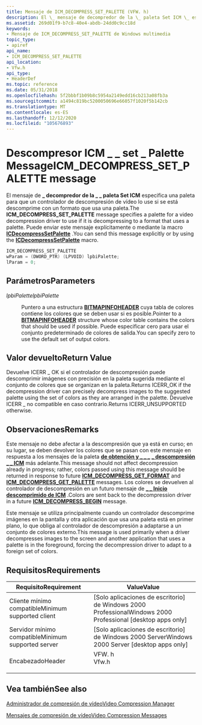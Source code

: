 ```yaml
---
title: Mensaje de ICM_DECOMPRESS_SET_PALETTE (VFW. h)
description: El \_ mensaje de decompredor de la \_ paleta Set ICM \_ especifica una paleta para que un controlador de descompresión de vídeo lo use si se está descomprime con un formato que usa una paleta. Puede enviar este mensaje explícitamente o mediante la macro ICDecompressSetPalette.
ms.assetid: 269d01f9-b7c8-40e4-abdb-24dd0c9cc18d
keywords:
- Mensaje de ICM_DECOMPRESS_SET_PALETTE de Windows multimedia
topic_type:
- apiref
api_name:
- ICM_DECOMPRESS_SET_PALETTE
api_location:
- Vfw.h
api_type:
- HeaderDef
ms.topic: reference
ms.date: 05/31/2018
ms.openlocfilehash: 5f2bbbf1b09b8c5954a2149edd16cb213a08fb3a
ms.sourcegitcommit: a1494c819bc5200050696e66057f1020f5b142cb
ms.translationtype: MT
ms.contentlocale: es-ES
ms.lasthandoff: 12/12/2020
ms.locfileid: "105676893"
---
```

# <a name="icm_decompress_set_palette-message"></a><span data-ttu-id="8832a-105">Descompresor ICM \_ \_ set \_ Palette Message</span><span class="sxs-lookup"><span data-stu-id="8832a-105">ICM\_DECOMPRESS\_SET\_PALETTE message</span></span>

<span data-ttu-id="8832a-106">El mensaje de **\_ decompredor de la \_ \_ paleta Set ICM** especifica una paleta para que un controlador de descompresión de vídeo lo use si se está descomprime con un formato que usa una paleta.</span><span class="sxs-lookup"><span data-stu-id="8832a-106">The **ICM\_DECOMPRESS\_SET\_PALETTE** message specifies a palette for a video decompression driver to use if it is decompressing to a format that uses a palette.</span></span> <span data-ttu-id="8832a-107">Puede enviar este mensaje explícitamente o mediante la macro [**ICDecompressSetPalette**](/windows/desktop/api/Vfw/nf-vfw-icdecompresssetpalette) .</span><span class="sxs-lookup"><span data-stu-id="8832a-107">You can send this message explicitly or by using the [**ICDecompressSetPalette**](/windows/desktop/api/Vfw/nf-vfw-icdecompresssetpalette) macro.</span></span>


```C++
ICM_DECOMPRESS_SET_PALETTE 
wParam = (DWORD_PTR) (LPVOID) lpbiPalette; 
lParam = 0; 
```



## <a name="parameters"></a><span data-ttu-id="8832a-108">Parámetros</span><span class="sxs-lookup"><span data-stu-id="8832a-108">Parameters</span></span>

<dl> <dt>

<span data-ttu-id="8832a-109"><span id="lpbiPalette"></span><span id="lpbipalette"></span><span id="LPBIPALETTE"></span>*lpbiPalette*</span><span class="sxs-lookup"><span data-stu-id="8832a-109"><span id="lpbiPalette"></span><span id="lpbipalette"></span><span id="LPBIPALETTE"></span>*lpbiPalette*</span></span>
</dt> <dd>

<span data-ttu-id="8832a-110">Puntero a una estructura [**BITMAPINFOHEADER**](/previous-versions//dd183376(v=vs.85)) cuya tabla de colores contiene los colores que se deben usar si es posible.</span><span class="sxs-lookup"><span data-stu-id="8832a-110">Pointer to a [**BITMAPINFOHEADER**](/previous-versions//dd183376(v=vs.85)) structure whose color table contains the colors that should be used if possible.</span></span> <span data-ttu-id="8832a-111">Puede especificar cero para usar el conjunto predeterminado de colores de salida.</span><span class="sxs-lookup"><span data-stu-id="8832a-111">You can specify zero to use the default set of output colors.</span></span>

</dd> </dl>

## <a name="return-value"></a><span data-ttu-id="8832a-112">Valor devuelto</span><span class="sxs-lookup"><span data-stu-id="8832a-112">Return Value</span></span>

<span data-ttu-id="8832a-113">Devuelve ICERR \_ OK si el controlador de descompresión puede descomprimir imágenes con precisión en la paleta sugerida mediante el conjunto de colores que se organizan en la paleta.</span><span class="sxs-lookup"><span data-stu-id="8832a-113">Returns ICERR\_OK if the decompression driver can precisely decompress images to the suggested palette using the set of colors as they are arranged in the palette.</span></span> <span data-ttu-id="8832a-114">Devuelve ICERR \_ no compatible en caso contrario.</span><span class="sxs-lookup"><span data-stu-id="8832a-114">Returns ICERR\_UNSUPPORTED otherwise.</span></span>

## <a name="remarks"></a><span data-ttu-id="8832a-115">Observaciones</span><span class="sxs-lookup"><span data-stu-id="8832a-115">Remarks</span></span>

<span data-ttu-id="8832a-116">Este mensaje no debe afectar a la descompresión que ya está en curso; en su lugar, se deben devolver los colores que se pasan con este mensaje en respuesta a los mensajes de la paleta [**de obtención y \_ \_ \_**](icm-decompress-get-format.md) [**\_ descompresión \_ \_ ICM**](icm-decompress-get-palette.md) más adelante.</span><span class="sxs-lookup"><span data-stu-id="8832a-116">This message should not affect decompression already in progress; rather, colors passed using this message should be returned in response to future [**ICM\_DECOMPRESS\_GET\_FORMAT**](icm-decompress-get-format.md) and [**ICM\_DECOMPRESS\_GET\_PALETTE**](icm-decompress-get-palette.md) messages.</span></span> <span data-ttu-id="8832a-117">Los colores se devuelven al controlador de descompresión en un futuro mensaje de [**\_ \_ Inicio descomprimido de ICM**](icm-decompress-begin.md) .</span><span class="sxs-lookup"><span data-stu-id="8832a-117">Colors are sent back to the decompression driver in a future [**ICM\_DECOMPRESS\_BEGIN**](icm-decompress-begin.md) message.</span></span>

<span data-ttu-id="8832a-118">Este mensaje se utiliza principalmente cuando un controlador descomprime imágenes en la pantalla y otra aplicación que usa una paleta está en primer plano, lo que obliga al controlador de descompresión a adaptarse a un conjunto de colores externo.</span><span class="sxs-lookup"><span data-stu-id="8832a-118">This message is used primarily when a driver decompresses images to the screen and another application that uses a palette is in the foreground, forcing the decompression driver to adapt to a foreign set of colors.</span></span>

## <a name="requirements"></a><span data-ttu-id="8832a-119">Requisitos</span><span class="sxs-lookup"><span data-stu-id="8832a-119">Requirements</span></span>



| <span data-ttu-id="8832a-120">Requisito</span><span class="sxs-lookup"><span data-stu-id="8832a-120">Requirement</span></span> | <span data-ttu-id="8832a-121">Value</span><span class="sxs-lookup"><span data-stu-id="8832a-121">Value</span></span> |
|-------------------------------------|----------------------------------------------------------------------------------|
| <span data-ttu-id="8832a-122">Cliente mínimo compatible</span><span class="sxs-lookup"><span data-stu-id="8832a-122">Minimum supported client</span></span><br/> | <span data-ttu-id="8832a-123">\[Solo aplicaciones de escritorio\] de Windows 2000 Professional</span><span class="sxs-lookup"><span data-stu-id="8832a-123">Windows 2000 Professional \[desktop apps only\]</span></span><br/>                       |
| <span data-ttu-id="8832a-124">Servidor mínimo compatible</span><span class="sxs-lookup"><span data-stu-id="8832a-124">Minimum supported server</span></span><br/> | <span data-ttu-id="8832a-125">\[Solo aplicaciones de escritorio\] de Windows 2000 Server</span><span class="sxs-lookup"><span data-stu-id="8832a-125">Windows 2000 Server \[desktop apps only\]</span></span><br/>                             |
| <span data-ttu-id="8832a-126">Encabezado</span><span class="sxs-lookup"><span data-stu-id="8832a-126">Header</span></span><br/>                   | <dl> <span data-ttu-id="8832a-127"><dt>VFW. h</dt></span><span class="sxs-lookup"><span data-stu-id="8832a-127"><dt>Vfw.h</dt></span></span> </dl> |



## <a name="see-also"></a><span data-ttu-id="8832a-128">Vea también</span><span class="sxs-lookup"><span data-stu-id="8832a-128">See also</span></span>

<dl> <dt>

[<span data-ttu-id="8832a-129">Administrador de compresión de vídeo</span><span class="sxs-lookup"><span data-stu-id="8832a-129">Video Compression Manager</span></span>](video-compression-manager.md)
</dt> <dt>

[<span data-ttu-id="8832a-130">Mensajes de compresión de vídeo</span><span class="sxs-lookup"><span data-stu-id="8832a-130">Video Compression Messages</span></span>](video-compression-messages.md)
</dt> </dl>

 

